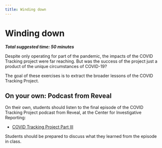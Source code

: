 ```yaml
---
title: Winding down
---
```


# Winding down

***Total suggested time: 50 minutes***

Despite only operating for part of the pandemic, the impacts of the COVID Tracking project were far reaching. But was the success of the project just a product of the unique circumstances of COVID-19?

The goal of these exercises is to extract the broader lessons of the COVID Tracking Project.

## On your own: Podcast from Reveal

On their own, students should listen to the final episode of the COVID Tracking Project podcast from Reveal, at the Center for Investigative Reporting:

* [COVID Tracking Project Part III](https://revealnews.org/podcast/the-covid-tracking-project-part-3/)

Students should be prepared to discuss what they learned from the episode in class.